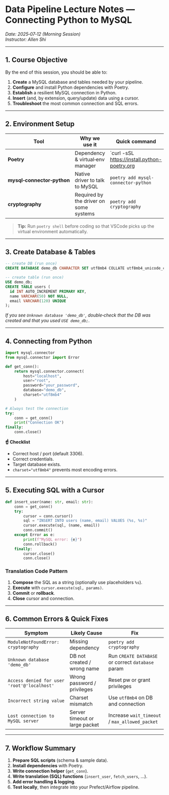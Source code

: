 # Data Pipeline Lecture Notes — Connecting Python to MySQL
*Date: 2025‑07‑12 (Morning Session)*  
*Instructor: Allen Shi*

---

## 1. Course Objective  
By the end of this session, you should be able to:

1. **Create** a MySQL database and tables needed by your pipeline.  
2. **Configure** and install Python dependencies with Poetry.  
3. **Establish** a resilient MySQL connection in Python.  
4. **Insert** (and, by extension, query/update) data using a cursor.  
5. **Troubleshoot** the most common connection and SQL errors.

---

## 2. Environment Setup  

| Tool | Why we use it | Quick command |
|------|---------------|---------------|
| **Poetry** | Dependency & virtual‑env manager | `curl -sSL https://install.python-poetry.org | python3 -` |
| **mysql‑connector‑python** | Native driver to talk to MySQL | `poetry add mysql-connector-python` |
| **cryptography** | Required by the driver on some systems | `poetry add cryptography` |

> **Tip:** Run `poetry shell` before coding so that VSCode picks up the virtual environment automatically.

---

## 3. Create Database & Tables  

```sql
-- create DB (run once)
CREATE DATABASE demo_db CHARACTER SET utf8mb4 COLLATE utf8mb4_unicode_ci;

-- create table (run once)
USE demo_db;
CREATE TABLE users (
  id INT AUTO_INCREMENT PRIMARY KEY,
  name VARCHAR(50) NOT NULL,
  email VARCHAR(120) UNIQUE
);
```

*If you see `Unknown database 'demo_db'`, double‑check that the DB was created and that you used `USE demo_db;`.*

---

## 4. Connecting from Python  

```python
import mysql.connector
from mysql.connector import Error

def get_conn():
    return mysql.connector.connect(
        host="localhost",
        user="root",
        password="your_password",
        database="demo_db",
        charset="utf8mb4"
    )

# Always test the connection
try:
    conn = get_conn()
    print("Connection OK")
finally:
    conn.close()
```

**☝️  Checklist**  
- Correct host / port (default 3306).  
- Correct credentials.  
- Target database exists.  
- `charset="utf8mb4"` prevents most encoding errors.

---

## 5. Executing SQL with a Cursor  

```python
def insert_user(name: str, email: str):
    conn = get_conn()
    try:
        cursor = conn.cursor()
        sql = "INSERT INTO users (name, email) VALUES (%s, %s)"
        cursor.execute(sql, (name, email))
        conn.commit()
    except Error as e:
        print(f"MySQL error: {e}")
        conn.rollback()
    finally:
        cursor.close()
        conn.close()
```

### Translation Code Pattern  
1. **Compose** the SQL as a string (optionally use placeholders `%s`).  
2. **Execute** with `cursor.execute(sql, params)`.  
3. **Commit** or **rollback**.  
4. **Close** cursor and connection.

---

## 6. Common Errors & Quick Fixes  

| Symptom | Likely Cause | Fix |
|---------|--------------|-----|
| `ModuleNotFoundError: cryptography` | Missing dependency | `poetry add cryptography` |
| `Unknown database 'demo_db'` | DB not created / wrong name | Run `CREATE DATABASE` or correct `database` param |
| `Access denied for user 'root'@'localhost'` | Wrong password / privileges | Reset pw or grant privileges |
| `Incorrect string value` | Charset mismatch | Use `utf8mb4` on DB and connection |
| `Lost connection to MySQL server` | Server timeout or large packet | Increase `wait_timeout` / `max_allowed_packet` |

---

## 7. Workflow Summary  

1. **Prepare SQL scripts** (schema & sample data).  
2. **Install dependencies** with Poetry.  
3. **Write connection helper** (`get_conn`).  
4. **Write translation (SQL) functions** (`insert_user`, `fetch_users`, …).  
5. **Add error handling & logging**.  
6. **Test locally**, then integrate into your Prefect/Airflow pipeline.
